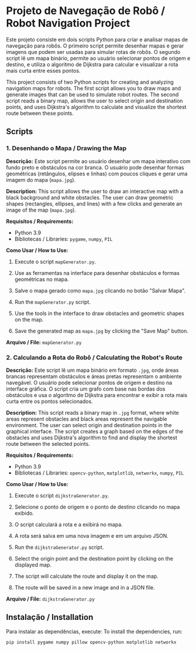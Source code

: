 # Projeto de Navegação de Robô / Robot Navigation Project

Este projeto consiste em dois scripts Python para criar e analisar mapas de navegação para robôs. O primeiro script permite desenhar mapas e gerar imagens que podem ser usadas para simular rotas de robôs. O segundo script lê um mapa binário, permite ao usuário selecionar pontos de origem e destino, e utiliza o algoritmo de Dijkstra para calcular e visualizar a rota mais curta entre esses pontos.

This project consists of two Python scripts for creating and analyzing navigation maps for robots. The first script allows you to draw maps and generate images that can be used to simulate robot routes. The second script reads a binary map, allows the user to select origin and destination points, and uses Dijkstra's algorithm to calculate and visualize the shortest route between these points.

## Scripts

### 1. Desenhando o Mapa / Drawing the Map

**Descrição:** Este script permite ao usuário desenhar um mapa interativo com fundo preto e obstáculos na cor branca. O usuário pode desenhar formas geométricas (retângulos, elipses e linhas) com poucos cliques e gerar uma imagem do mapa (`mapa.jpg`).

**Description:** This script allows the user to draw an interactive map with a black background and white obstacles. The user can draw geometric shapes (rectangles, ellipses, and lines) with a few clicks and generate an image of the map (`mapa.jpg`).

**Requisitos / Requirements:**
- Python 3.9
- Bibliotecas / Libraries: `pygame`, `numpy`, `PIL`

**Como Usar / How to Use:**
1. Execute o script `mapGenerator.py`.
2. Use as ferramentas na interface para desenhar obstáculos e formas geométricas no mapa.
3. Salve o mapa gerado como `mapa.jpg` clicando no botão "Salvar Mapa".

1. Run the `mapGenerator.py` script.
2. Use the tools in the interface to draw obstacles and geometric shapes on the map.
3. Save the generated map as `mapa.jpg` by clicking the "Save Map" button.

**Arquivo / File:** `mapGenerator.py`

### 2. Calculando a Rota do Robô / Calculating the Robot's Route

**Descrição:** Este script lê um mapa binário em formato `.jpg`, onde áreas brancas representam obstáculos e áreas pretas representam o ambiente navegável. O usuário pode selecionar pontos de origem e destino na interface gráfica. O script cria um grafo com base nas bordas dos obstáculos e usa o algoritmo de Dijkstra para encontrar e exibir a rota mais curta entre os pontos selecionados.

**Description:** This script reads a binary map in `.jpg` format, where white areas represent obstacles and black areas represent the navigable environment. The user can select origin and destination points in the graphical interface. The script creates a graph based on the edges of the obstacles and uses Dijkstra's algorithm to find and display the shortest route between the selected points.

**Requisitos / Requirements:**
- Python 3.9
- Bibliotecas / Libraries: `opencv-python`, `matplotlib`, `networkx`, `numpy`, `PIL`

**Como Usar / How to Use:**
1. Execute o script `dijkstraGenerator.py`.
2. Selecione o ponto de origem e o ponto de destino clicando no mapa exibido.
3. O script calculará a rota e a exibirá no mapa.
4. A rota será salva em uma nova imagem e em um arquivo JSON.

1. Run the `dijkstraGenerator.py` script.
2. Select the origin point and the destination point by clicking on the displayed map.
3. The script will calculate the route and display it on the map.
4. The route will be saved in a new image and in a JSON file.

**Arquivo / File:** `dijkstraGenerator.py`

## Instalação / Installation

Para instalar as dependências, execute:
To install the dependencies, run:

```bash
pip install pygame numpy pillow opencv-python matplotlib networkx
